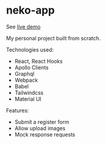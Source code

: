 # neko-app

See [live demo](https://neko-personal-project.herokuapp.com/)

My personal project built from scratch.

Technologies used:
- React, React Hooks
- Apollo Clients
- Graphql
- Webpack
- Babel
- Tailwindcss
- Material UI

Features:
- Submit a register form
- Allow upload images
- Mock response requests